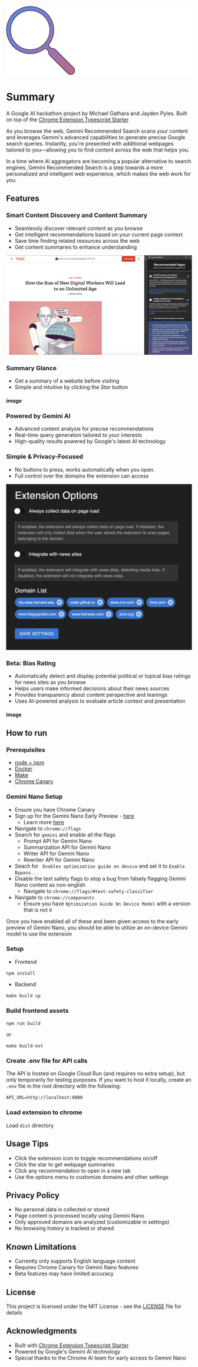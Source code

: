 ![logo](readme_images/banner.png)

# Summary
A Google AI hackathon project by Michael Gathara and Jayden Pyles. Built on top of the [Chrome Extension Typescript Starter](https://github.com/chibat/chrome-extension-typescript-starter)

As you browse the web, Gemini Recommended Search scans your content and leverages Gemini's advanced capabilities to generate precise Google search queries. Instantly, you're presented with additional webpages tailored to you—allowing you to find content across the web that helps you.

In a time where AI aggregators are becoming a popular alternative to search engines, Gemini Recommended Search is a step towards a more personalized and intelligent web experience, which makes the web work for you.

## Features

### Smart Content Discovery and Content Summary
- Seamlessly discover relevant content as you browse
- Get intelligent recommendations based on your current page context
- Save time finding related resources across the web
- Get content summaries to enhance understanding

![main_use](readme_images/main_use.png)

### Summary Glance
- Get a summary of a website before visiting
- Simple and intuitive by clicking the <i>Star</i> button

##### image

### Powered by Gemini AI
- Advanced content analysis for precise recommendations
- Real-time query generation tailored to your interests
- High-quality results powered by Google's latest AI technology

### Simple & Privacy-Focused
- No buttons to press, works automatically when you open. 
- Full control over the domains the extension can access

![options](readme_images/options.png)

### Beta: Bias Rating
- Automatically detect and display potential political or topical bias ratings for news sites as you browse
- Helps users make informed decisions about their news sources
- Provides transparency about content perspective and leanings
- Uses AI-powered analysis to evaluate article context and presentation

#### image


## How to run
### Prerequisites

* [node + npm](https://nodejs.org/) 
* [Docker](https://www.docker.com/)
* [Make](https://www.gnu.org/software/make/)
* [Chrome Canary](https://www.google.com/chrome/canary/)

### Gemini Nano Setup
- Ensure you have Chrome Canary
- Sign up for the Gemini Nano Early Preview - [here](goo.gle/chrome-ai-dev-preview-join)
    - Learn more [here](https://developer.chrome.com/docs/ai/built-in)
- Navigate to `chrome://flags` 
- Search for `gemini` and enable all the flags
    - Prompt API for Gemini Nano
    - Summarization API for Gemini Nano
    - Writer API for Gemini Nano
    - Rewriter API for Gemini Nano
- Seach for ` Enables optimization guide on device` and set it to `Enable Bypass...`
- Disable the text safety flags to stop a bug from falsely flagging Gemini Nano content as non-english
    - Navigate to `chrome://flags/#text-safety-classifier`
- Navigate to `chrome://components`
    - Ensure you have `Optimization Guide On Device Model` with a version that is not `0`

Once you have enabled all of these and been given access to the early preview of Gemini Nano, you should be able to utilize an on-device Gemini model to use the extension

### Setup

- Frontend
```
npm install
```

- Backend
```
make build up
```

### Build frontend assets

```
npm run build
```

or

```
make build-ext
```

### Create .env file for API calls

The API is hosted on Google Cloud Run (and requires no extra setup), but only temporarily for testing purposes. If you want to host it locally, create an `.env` file in the root directory with the following:

```env
API_URL=http://localhost:8000
```

### Load extension to chrome

Load `dist` directory

## Usage Tips
- Click the extension icon to toggle recommendations on/off
- Click the star to get webpage summaries
- Click any recommendation to open in a new tab
- Use the options menu to customize domains and other settings


## Privacy Policy
- No personal data is collected or stored
- Page content is processed locally using Gemini Nano
- Only approved domains are analyzed (customizable in settings)
- No browsing history is tracked or shared


## Known Limitations
- Currently only supports English language content
- Requires Chrome Canary for Gemini Nano features
- Beta features may have limited accuracy

## License
This project is licensed under the MIT License - see the [LICENSE](LICENSE) file for details

## Acknowledgments
- Built with [Chrome Extension Typescript Starter](https://github.com/chibat/chrome-extension-typescript-starter)
- Powered by Google's Gemini AI technology
- Special thanks to the Chrome AI team for early access to Gemini Nano